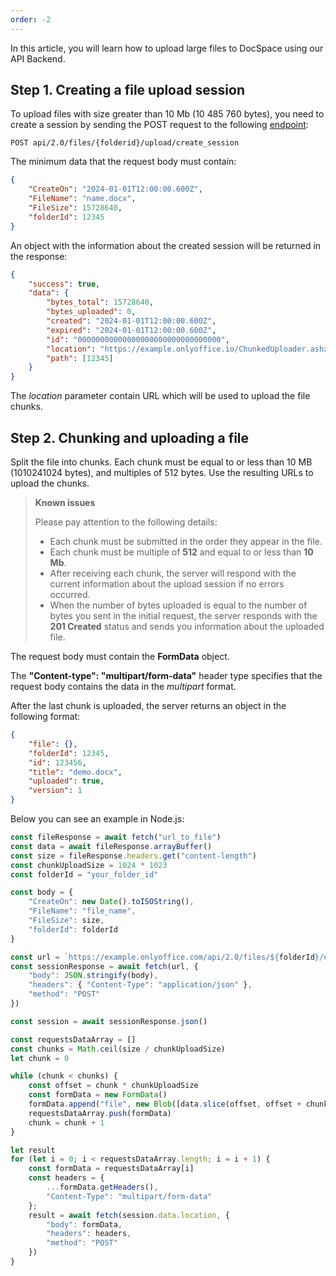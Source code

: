 ```yaml
---
order: -2
---
```


In this article, you will learn how to upload large files to DocSpace using our API Backend.

## Step 1. Creating a file upload session

To upload files with size greater than 10 Mb (10 485 760 bytes), you need to create a session by sending the POST request to the following [endpoint](/docspace/method/files/post/api/2.0/files/%7bfolderid%7d/upload/create_session):

``` http
POST api/2.0/files/{folderid}/upload/create_session
```

The minimum data that the request body must contain:

``` json
{
    "CreateOn": "2024-01-01T12:00:00.600Z",
    "FileName": "name.docx",
    "FileSize": 15728640,
    "folderId": 12345
}
```

An object with the information about the created session will be returned in the response:

``` json
{
    "success": true,
    "data": {
        "bytes_total": 15728640,
        "bytes_uploaded": 0,
        "created": "2024-01-01T12:00:00.600Z",
        "expired": "2024-01-01T12:00:00.600Z",
        "id": "00000000000000000000000000000000",
        "location": "https://example.onlyoffice.io/ChunkedUploader.ashx?uid=00000000000000000000000000000000",
        "path": [12345]
    }
}
```

The *location* parameter contain URL which will be used to upload the file chunks.

## Step 2. Chunking and uploading a file

Split the file into chunks. Each chunk must be equal to or less than 10 MB (1010241024 bytes), and multiples of 512 bytes. Use the resulting URLs to upload the chunks.

> **Known issues**
> 
> Please pay attention to the following details:
> 
> * Each chunk must be submitted in the order they appear in the file.
> * Each chunk must be multiple of **512** and equal to or less than **10 Mb**.
> * After receiving each chunk, the server will respond with the current information about the upload session if no errors occurred.
> * When the number of bytes uploaded is equal to the number of bytes you sent in the initial request, the server responds with the **201 Created** status and sends you information about the uploaded file.

The request body must contain the **FormData** object.

The **"Content-type": "multipart/form-data"** header type specifies that the request body contains the data in the *multipart* format.

After the last chunk is uploaded, the server returns an object in the following format:

``` json
{
    "file": {},
    "folderId": 12345,
    "id": 123456,
    "title": "demo.docx",
    "uploaded": true,
    "version": 1
}
```

Below you can see an example in Node.js:

``` javascript
const fileResponse = await fetch("url_to_file")
const data = await fileResponse.arrayBuffer()
const size = fileResponse.headers.get("content-length")
const chunkUploadSize = 1024 * 1023
const folderId = "your_folder_id"

const body = {
    "CreateOn": new Date().toISOString(),
    "FileName": "file_name",
    "FileSize": size,
    "folderId": folderId
}

const url = `https://example.onlyoffice.com/api/2.0/files/${folderId}/upload/create_session`
const sessionResponse = await fetch(url, {
    "body": JSON.stringify(body),
    "headers": { "Content-Type": "application/json" },
    "method": "POST"
})

const session = await sessionResponse.json()

const requestsDataArray = []
const chunks = Math.ceil(size / chunkUploadSize)
let chunk = 0

while (chunk < chunks) {
    const offset = chunk * chunkUploadSize
    const formData = new FormData()
    formData.append("file", new Blob([data.slice(offset, offset + chunkUploadSize)]))
    requestsDataArray.push(formData)
    chunk = chunk + 1
}

let result
for (let i = 0; i < requestsDataArray.length; i = i + 1) {
    const formData = requestsDataArray[i]
    const headers = {
        ...formData.getHeaders(),
        "Content-Type": "multipart/form-data"
    };
    result = await fetch(session.data.location, {
        "body": formData,
        "headers": headers,
        "method": "POST"
    })
}
```
